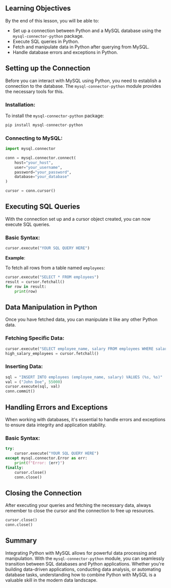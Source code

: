 <!-- # Integrating Python with MySQL -->

## Learning Objectives

By the end of this lesson, you will be able to:

- Set up a connection between Python and a MySQL database using the `mysql-connector-python` package.
- Execute SQL queries in Python.
- Fetch and manipulate data in Python after querying from MySQL.
- Handle database errors and exceptions in Python.

## Setting up the Connection

Before you can interact with MySQL using Python, you need to establish a connection to the database. The `mysql-connector-python` module provides the necessary tools for this.

### Installation:

To install the `mysql-connector-python` package:

```python
pip install mysql-connector-python
```

### Connecting to MySQL:

```python
import mysql.connector

conn = mysql.connector.connect(
    host="your_host",
    user="your_username",
    password="your_password",
    database="your_database"
)

cursor = conn.cursor()
```

## Executing SQL Queries

With the connection set up and a cursor object created, you can now execute SQL queries.

### Basic Syntax:

```python
cursor.execute("YOUR SQL QUERY HERE")
```

**Example**:

To fetch all rows from a table named `employees`:

```python
cursor.execute("SELECT * FROM employees")
result = cursor.fetchall()
for row in result:
    print(row)
```

## Data Manipulation in Python

Once you have fetched data, you can manipulate it like any other Python data.

### Fetching Specific Data:

```python
cursor.execute("SELECT employee_name, salary FROM employees WHERE salary > 50000")
high_salary_employees = cursor.fetchall()
```

### Inserting Data:

```python
sql = "INSERT INTO employees (employee_name, salary) VALUES (%s, %s)"
val = ("John Doe", 55000)
cursor.execute(sql, val)
conn.commit()
```

## Handling Errors and Exceptions

When working with databases, it's essential to handle errors and exceptions to ensure data integrity and application stability.

### Basic Syntax:

```python
try:
    cursor.execute("YOUR SQL QUERY HERE")
except mysql.connector.Error as err:
    print(f"Error: {err}")
finally:
    cursor.close()
    conn.close()
```

## Closing the Connection

After executing your queries and fetching the necessary data, always remember to close the cursor and the connection to free up resources.

```python
cursor.close()
conn.close()
```

## Summary

Integrating Python with MySQL allows for powerful data processing and manipulation. With the `mysql-connector-python` module, you can seamlessly transition between SQL databases and Python applications. Whether you're building data-driven applications, conducting data analysis, or automating database tasks, understanding how to combine Python with MySQL is a valuable skill in the modern data landscape.